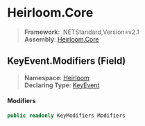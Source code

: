 # Heirloom.Core

> **Framework**: .NETStandard,Version=v2.1  
> **Assembly**: [Heirloom.Core][0]

## KeyEvent.Modifiers (Field)

> **Namespace**: [Heirloom][0]  
> **Declaring Type**: [KeyEvent][1]

#### Modifiers

```cs
public readonly KeyModifiers Modifiers
```

[0]: ../../../Heirloom.Core.md
[1]: ../KeyEvent.md
